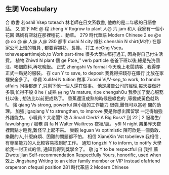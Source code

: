 ## 生詞 Vocabulary
合 教書        若oshil      Vsep toteach
林老師在日文系教書, 他教的是二年級的日語會話。
又 鄉下        ME
@ 程         zheng       V ftogrow to plant
人@ 六          jam          和人
我家有一個小花園 媽媽有空就在那裡種花 、動草。
279
時代華語
Modern Chinese  2
ee @e @ oo @
@
人@
人@
280
都市             dushi             N city
襯衫             chenshin         N shirt(M:件)
在那家公司上班的職員 , 都要穿襯衫、長褲。
打工     deGng    Vsep。 tohaveaparttimejob,to Work part-time
很多大學生都打過工,  因為得自己付生活 費。
植物            Zhiwtl             N plant
個                       ge                      Ptce_” verb particle
爸爸下班以後,總是先洗個 汪、喝個飲料,再吃晚飯。
正式            zhengshi         Vs formal
今天晚上老闆請客 ,  我得穿正式一點兒的服裝。
存                   cun                  Y        to save, to deposit
我覺得把錢存在銀行 比放在家裡安全多了。
學費             Xu&fei            N tuition
做事               Zuoshi          Vi/V-sep_to work, to handle affairs
同事都走了,只剩下他一個人還在做事。
他是廣告公司的經理,每天要做好多事,忙得不般
8              he      (
成熟            由 ng        Vs mature, ripe
chengshOu
我參加了愛心服務社以後 , 想法比以前更成熟了。
香蕉還沒成熟的時候是綠色的 ,等變成黃色就熟f。
強                    qiang               Vs strong, powerful
陳小姐的工作能力 很強,難怪可以當老 閱的助理。
加強               jigaqiang             V to strengthen, to improve
要是你想出國留學 一定得加強外語能力。
小職員 ? 大老闆?      防
A Small Clerk? A Big Boss?   到
22
]
2
服務生/          fawulshgng /
服務 員          fa           N        Walter Wailtress
夜裡/裏。 y8l     N night
弟弟昨天夜裡兩點才睡覺,難怪早上起不來。
樂觀               leguan              Vs        optimistic
陳可欣是一個勇敢、樂觀的人,什麼麻煩、困難的問題都不怕。
相信                 XianeXin            Vst tobelieve
我相信 ,有專業能力的人比較容易找到好工作。
通知               tongzhi             Y        to inform, to notify
大學給我一封正式的信, 通知我得到獎學金了。
敬                      jg                     Y         to be respectful
自 我推 薦    Ziwotuljlan      Self-recommendation
Respectfully Yours, honorific, used when
效上                Jingshang             Writing to an elder family member or VIP
Instead ofafriend oraperson ofequal position
281
時代革語       2
Modern Chinese
